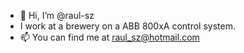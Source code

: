 - 👋 Hi, I’m @raul-sz
- I work at a brewery on a ABB 800xA control system.
- 📫 You can find me at raul_sz@hotmail.com

<!---
raul-sz/raul-sz is a ✨ special ✨ repository because its `README.md` (this file) appears on your GitHub profile.
You can click the Preview link to take a look at your changes.
--->
